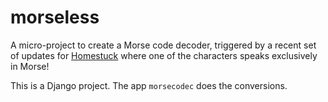morseless
=========

A micro-project to create a Morse code decoder, triggered by a recent set of updates for 
[Homestuck][1] where one of the characters speaks exclusively in Morse!

This is a Django project. The app `morsecodec` does the conversions.

  [1]: http://www.mspaintadventures.com/?s=6
